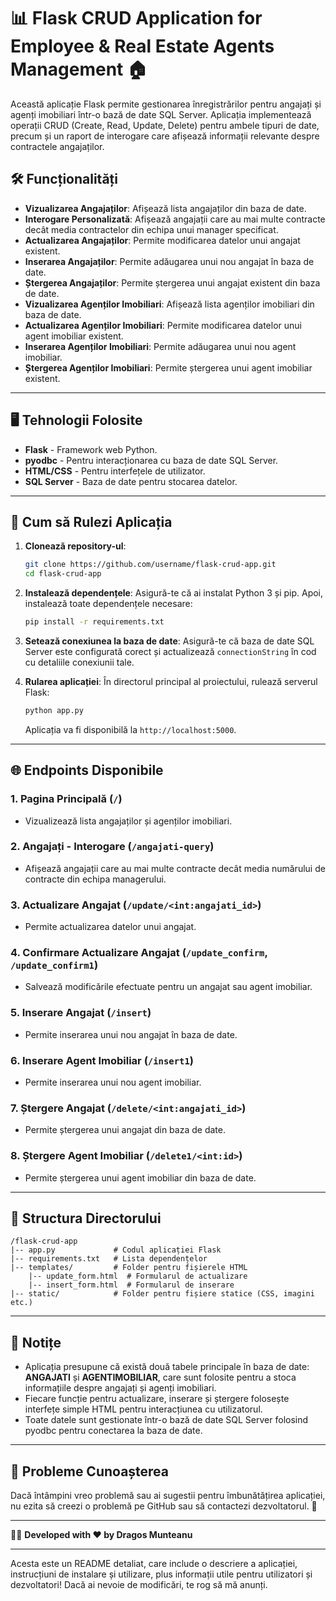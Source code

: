 
# 📊 Flask CRUD Application for Employee & Real Estate Agents Management 🏠

Această aplicație Flask permite gestionarea înregistrărilor pentru angajați și agenți imobiliari într-o bază de date SQL Server. Aplicația implementează operații CRUD (Create, Read, Update, Delete) pentru ambele tipuri de date, precum și un raport de interogare care afișează informații relevante despre contractele angajaților.

## 🛠️ Funcționalități

- **Vizualizarea Angajaților**: Afișează lista angajaților din baza de date.
- **Interogare Personalizată**: Afișează angajații care au mai multe contracte decât media contractelor din echipa unui manager specificat.
- **Actualizarea Angajaților**: Permite modificarea datelor unui angajat existent.
- **Inserarea Angajaților**: Permite adăugarea unui nou angajat în baza de date.
- **Ștergerea Angajaților**: Permite ștergerea unui angajat existent din baza de date.
- **Vizualizarea Agenților Imobiliari**: Afișează lista agenților imobiliari din baza de date.
- **Actualizarea Agenților Imobiliari**: Permite modificarea datelor unui agent imobiliar existent.
- **Inserarea Agenților Imobiliari**: Permite adăugarea unui nou agent imobiliar.
- **Ștergerea Agenților Imobiliari**: Permite ștergerea unui agent imobiliar existent.

---

## 🖥️ Tehnologii Folosite

- **Flask** - Framework web Python.
- **pyodbc** - Pentru interacționarea cu baza de date SQL Server.
- **HTML/CSS** - Pentru interfețele de utilizator.
- **SQL Server** - Baza de date pentru stocarea datelor.

---

## 🚀 Cum să Rulezi Aplicația

1. **Clonează repository-ul**:
   ```bash
   git clone https://github.com/username/flask-crud-app.git
   cd flask-crud-app
   ```

2. **Instalează dependențele**:
   Asigură-te că ai instalat Python 3 și pip. Apoi, instalează toate dependențele necesare:
   ```bash
   pip install -r requirements.txt
   ```

3. **Setează conexiunea la baza de date**:
   Asigură-te că baza de date SQL Server este configurată corect și actualizează `connectionString` în cod cu detaliile conexiunii tale.

4. **Rularea aplicației**:
   În directorul principal al proiectului, rulează serverul Flask:
   ```bash
   python app.py
   ```

   Aplicația va fi disponibilă la `http://localhost:5000`.

---

## 🌐 Endpoints Disponibile

### 1. **Pagina Principală** (`/`)
   - Vizualizează lista angajaților și agenților imobiliari.

### 2. **Angajați - Interogare** (`/angajati-query`)
   - Afișează angajații care au mai multe contracte decât media numărului de contracte din echipa managerului.

### 3. **Actualizare Angajat** (`/update/<int:angajati_id>`)
   - Permite actualizarea datelor unui angajat.

### 4. **Confirmare Actualizare Angajat** (`/update_confirm`, `/update_confirm1`)
   - Salvează modificările efectuate pentru un angajat sau agent imobiliar.

### 5. **Inserare Angajat** (`/insert`)
   - Permite inserarea unui nou angajat în baza de date.

### 6. **Inserare Agent Imobiliar** (`/insert1`)
   - Permite inserarea unui nou agent imobiliar.

### 7. **Ștergere Angajat** (`/delete/<int:angajati_id>`)
   - Permite ștergerea unui angajat din baza de date.

### 8. **Ștergere Agent Imobiliar** (`/delete1/<int:id>`)
   - Permite ștergerea unui agent imobiliar din baza de date.

---

## 📂 Structura Directorului

```
/flask-crud-app
|-- app.py             # Codul aplicației Flask
|-- requirements.txt   # Lista dependențelor
|-- templates/         # Folder pentru fișierele HTML
    |-- update_form.html  # Formularul de actualizare
    |-- insert_form.html  # Formularul de inserare
|-- static/            # Folder pentru fișiere statice (CSS, imagini etc.)
```

---

## 📝 Notițe

- Aplicația presupune că există două tabele principale în baza de date: **ANGAJATI** și **AGENTIMOBILIAR**, care sunt folosite pentru a stoca informațiile despre angajați și agenți imobiliari.
- Fiecare funcție pentru actualizare, inserare și ștergere folosește interfețe simple HTML pentru interacțiunea cu utilizatorul.
- Toate datele sunt gestionate într-o bază de date SQL Server folosind pyodbc pentru conectarea la baza de date.

---

## 📌 Probleme Cunoașterea

Dacă întâmpini vreo problemă sau ai sugestii pentru îmbunătățirea aplicației, nu ezita să creezi o problemă pe GitHub sau să contactezi dezvoltatorul. 🚀

---

👨‍💻 **Developed with ❤️ by Dragos Munteanu**

---

Acesta este un README detaliat, care include o descriere a aplicației, instrucțiuni de instalare și utilizare, plus informații utile pentru utilizatori și dezvoltatori! Dacă ai nevoie de modificări, te rog să mă anunți.
